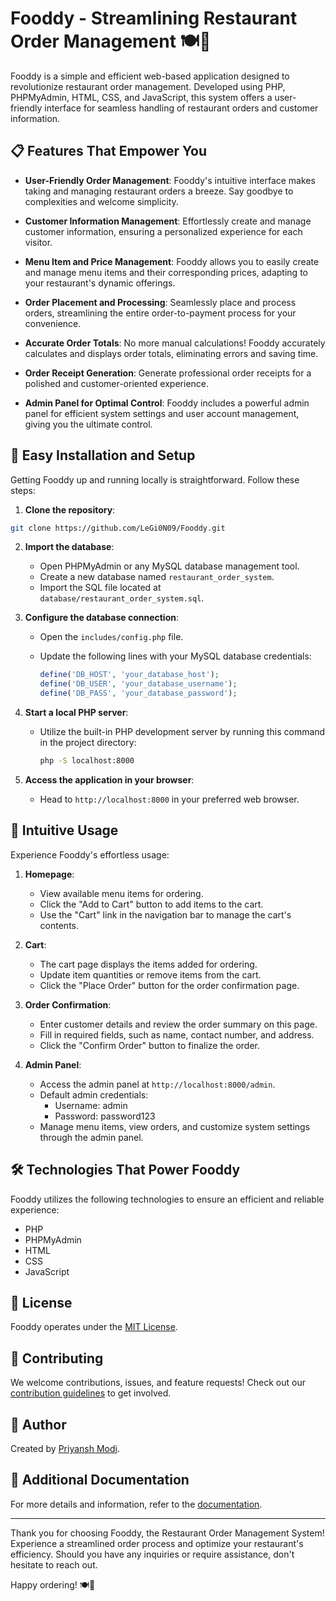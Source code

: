 # Fooddy - Streamlining Restaurant Order Management 🍽️🍕

Fooddy is a simple and efficient web-based application designed to revolutionize restaurant order management. Developed using PHP, PHPMyAdmin, HTML, CSS, and JavaScript, this system offers a user-friendly interface for seamless handling of restaurant orders and customer information.

## 📋 Features That Empower You

- **User-Friendly Order Management**: Fooddy's intuitive interface makes taking and managing restaurant orders a breeze. Say goodbye to complexities and welcome simplicity.

- **Customer Information Management**: Effortlessly create and manage customer information, ensuring a personalized experience for each visitor.

- **Menu Item and Price Management**: Fooddy allows you to easily create and manage menu items and their corresponding prices, adapting to your restaurant's dynamic offerings.

- **Order Placement and Processing**: Seamlessly place and process orders, streamlining the entire order-to-payment process for your convenience.

- **Accurate Order Totals**: No more manual calculations! Fooddy accurately calculates and displays order totals, eliminating errors and saving time.

- **Order Receipt Generation**: Generate professional order receipts for a polished and customer-oriented experience.

- **Admin Panel for Optimal Control**: Fooddy includes a powerful admin panel for efficient system settings and user account management, giving you the ultimate control.

## 🚀 Easy Installation and Setup

Getting Fooddy up and running locally is straightforward. Follow these steps:

1. **Clone the repository**:

```bash
git clone https://github.com/LeGi0N09/Fooddy.git
```

2. **Import the database**:

   - Open PHPMyAdmin or any MySQL database management tool.
   - Create a new database named `restaurant_order_system`.
   - Import the SQL file located at `database/restaurant_order_system.sql`.

3. **Configure the database connection**:

   - Open the `includes/config.php` file.
   - Update the following lines with your MySQL database credentials:

     ```php
     define('DB_HOST', 'your_database_host');
     define('DB_USER', 'your_database_username');
     define('DB_PASS', 'your_database_password');
     ```

4. **Start a local PHP server**:

   - Utilize the built-in PHP development server by running this command in the project directory:

     ```bash
     php -S localhost:8000
     ```

5. **Access the application in your browser**:

   - Head to `http://localhost:8000` in your preferred web browser.

## 🎯 Intuitive Usage

Experience Fooddy's effortless usage:

1. **Homepage**:

   - View available menu items for ordering.
   - Click the "Add to Cart" button to add items to the cart.
   - Use the "Cart" link in the navigation bar to manage the cart's contents.

2. **Cart**:

   - The cart page displays the items added for ordering.
   - Update item quantities or remove items from the cart.
   - Click the "Place Order" button for the order confirmation page.

3. **Order Confirmation**:

   - Enter customer details and review the order summary on this page.
   - Fill in required fields, such as name, contact number, and address.
   - Click the "Confirm Order" button to finalize the order.

4. **Admin Panel**:

   - Access the admin panel at `http://localhost:8000/admin`.
   - Default admin credentials:
     - Username: admin
     - Password: password123
   - Manage menu items, view orders, and customize system settings through the admin panel.

## 🛠️ Technologies That Power Fooddy

Fooddy utilizes the following technologies to ensure an efficient and reliable experience:

- PHP
- PHPMyAdmin
- HTML
- CSS
- JavaScript

## 📝 License

Fooddy operates under the [MIT License](LICENSE).

## 🤝 Contributing

We welcome contributions, issues, and feature requests! Check out our [contribution guidelines](CONTRIBUTING.md) to get involved.

## 👤 Author

Created by [Priyansh Modi](https://github.com/LeGi0N09).

## 📄 Additional Documentation

For more details and information, refer to the [documentation](docs/README.md).

---

Thank you for choosing Fooddy, the Restaurant Order Management System! Experience a streamlined order process and optimize your restaurant's efficiency. Should you have any inquiries or require assistance, don't hesitate to reach out.

Happy ordering! 🍽️🍕
